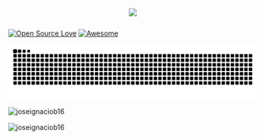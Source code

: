 <h1 align="center">
  <a href="https://github.com/joseignaciob16"> <img src="https://readme-typing-svg.herokuapp.com?size=40&color=58B741&center=verdadero&vCenter=verdadero&width=500&height=55&lines=Hi%2C+I'm+Jose+Ignacio!">
  </a>
</h1>

[![Open Source Love](https://badges.frapsoft.com/os/v2/open-source.svg?v=103)](https://tenor.com/view/linus-torvalds-linus-nvidia-fuck-you-gif-19475186) 
[![Awesome](https://cdn.rawgit.com/sindresorhus/awesome/d7305f38d29fed78fa85652e3a63e154dd8e8829/media/badge.svg)](#)

<img src="https://raw.githubusercontent.com/artart222/artart222/output/github-contribution-grid-snake.svg">

<p> <img src="https://github-readme-stats.vercel.app/api/top-langs?username=joseignaciob16&show_icons=true&locale=en&layout=compact" alt="joseignaciob16"/> </p>
<p><img align="center" src="https://github-readme-streak-stats.herokuapp.com/?user=joseignaciob16&" alt="joseignaciob16" /></p>
